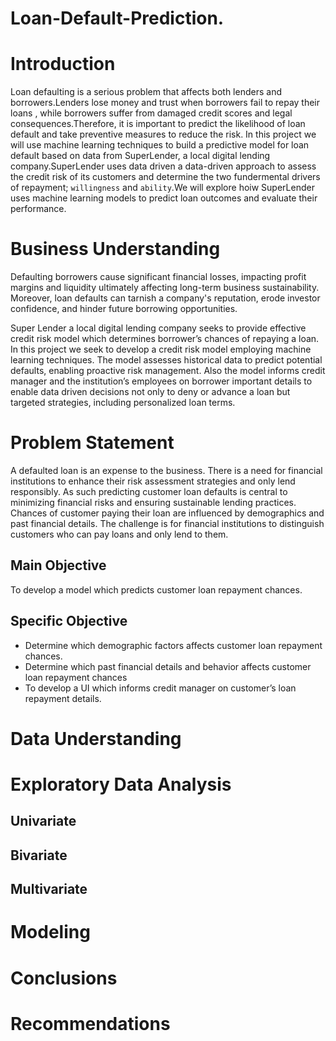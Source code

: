 # Loan-Default-Prediction.

# Introduction

Loan defaulting is a serious problem that affects both lenders and borrowers.Lenders lose money and trust when borrowers fail to repay their loans , while borrowers  suffer from damaged credit scores and legal consequences.Therefore, it is important to predict the likelihood of loan default  and take preventive measures to reduce the risk.
In this project we will use machine learning techniques to build a predictive model for loan default based on data from SuperLender, a local digital lending company.SuperLender uses data driven a data-driven  approach to assess the credit risk of its customers and determine  the two fundermental drivers of repayment; `willingness` and `ability`.We will explore hoiw SuperLender uses machine learning models to predict loan outcomes and evaluate their performance.

# Business Understanding

Defaulting borrowers cause significant financial losses, impacting profit margins and liquidity ultimately affecting long-term business sustainability. Moreover, loan defaults can tarnish a company's reputation, erode investor confidence, and hinder future borrowing opportunities. 

Super Lender a local digital lending company seeks to provide effective credit risk model which determines borrower’s chances of repaying a loan. In this project we seek to develop a credit risk model employing machine learning techniques. The model assesses historical data to predict potential defaults, enabling proactive risk management. Also the model informs credit manager and the institution’s employees on borrower important details to enable data driven decisions not only to deny or advance a loan  but targeted strategies, including personalized loan terms.

# Problem Statement

A defaulted loan is an expense to the business. There is a need for financial institutions to enhance their risk assessment strategies and only lend responsibly.  As such predicting customer loan defaults is central to minimizing financial risks and ensuring sustainable lending practices. Chances of customer paying their loan are influenced by demographics and past financial details. The challenge is for financial institutions to distinguish customers who can pay loans and only lend to them.

## Main Objective

To develop a model which predicts customer loan repayment chances.

## Specific Objective

* Determine which demographic factors affects customer loan repayment chances.
*	Determine which past financial details and behavior affects customer loan repayment chances
*	To develop a UI which informs credit manager on customer’s loan repayment details. 

# Data Understanding

# Exploratory Data Analysis

## Univariate

## Bivariate

## Multivariate

# Modeling

# Conclusions

# Recommendations



